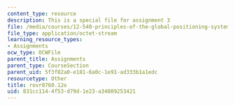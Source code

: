 ```yaml
---
content_type: resource
description: This is a special file for assignment 3
file: /media/courses/12-540-principles-of-the-global-positioning-system-spring-2012/831cc1144f53d79d1e23a34809253421_rovr0760.12o
file_type: application/octet-stream
learning_resource_types:
- Assignments
ocw_type: OCWFile
parent_title: Assignments
parent_type: CourseSection
parent_uid: 5f3f82a0-e181-6a0c-1e91-ad333b1a1edc
resourcetype: Other
title: rovr0760.12o
uid: 831cc114-4f53-d79d-1e23-a34809253421
---
```


